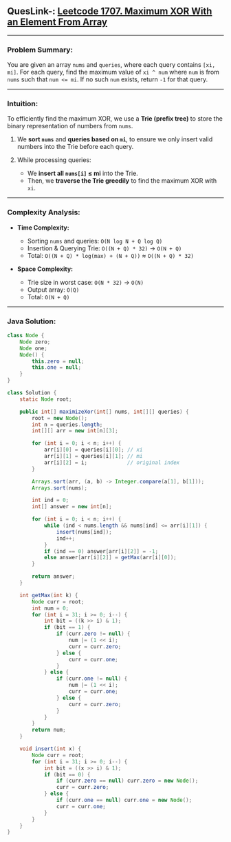 
## QuesLink-:  [Leetcode 1707. Maximum XOR With an Element From Array](https://leetcode.com/problems/maximum-xor-with-an-element-from-array/)

---

###  **Problem Summary:**

You are given an array `nums` and `queries`, where each query contains `[xi, mi]`.
For each query, find the maximum value of `xi ^ num` where `num` is from `nums` such that `num <= mi`.
If no such `num` exists, return `-1` for that query.

---

###  **Intuition:**

To efficiently find the maximum XOR, we use a **Trie (prefix tree)** to store the binary representation of numbers from `nums`.

1. We **sort `nums`** and **queries based on `mi`**, to ensure we only insert valid numbers into the Trie before each query.
2. While processing queries:

   * We **insert all `nums[i]` ≤ mi** into the Trie.
   * Then, we **traverse the Trie greedily** to find the maximum XOR with `xi`.

---

### **Complexity Analysis:**

* **Time Complexity:**

  * Sorting `nums` and queries: `O(N log N + Q log Q)`
  * Insertion & Querying Trie: `O((N + Q) * 32)` → `O(N + Q)`
  * Total: `O((N + Q) * log(max) + (N + Q))` ≈ `O((N + Q) * 32)`

* **Space Complexity:**

  * Trie size in worst case: `O(N * 32)` → `O(N)`
  * Output array: `O(Q)`
  * Total: `O(N + Q)`

---

###  **Java Solution:**

```java
class Node {
    Node zero;
    Node one;
    Node() {
        this.zero = null;
        this.one = null;
    }
}

class Solution {
    static Node root;

    public int[] maximizeXor(int[] nums, int[][] queries) {
        root = new Node();
        int n = queries.length;
        int[][] arr = new int[n][3];

        for (int i = 0; i < n; i++) {
            arr[i][0] = queries[i][0]; // xi
            arr[i][1] = queries[i][1]; // mi
            arr[i][2] = i;             // original index
        }

        Arrays.sort(arr, (a, b) -> Integer.compare(a[1], b[1]));
        Arrays.sort(nums);

        int ind = 0;
        int[] answer = new int[n];

        for (int i = 0; i < n; i++) {
            while (ind < nums.length && nums[ind] <= arr[i][1]) {
                insert(nums[ind]);
                ind++;
            }
            if (ind == 0) answer[arr[i][2]] = -1;
            else answer[arr[i][2]] = getMax(arr[i][0]);
        }

        return answer;
    }

    int getMax(int k) {
        Node curr = root;
        int num = 0;
        for (int i = 31; i >= 0; i--) {
            int bit = ((k >> i) & 1);
            if (bit == 1) {
                if (curr.zero != null) {
                    num |= (1 << i);
                    curr = curr.zero;
                } else {
                    curr = curr.one;
                }
            } else {
                if (curr.one != null) {
                    num |= (1 << i);
                    curr = curr.one;
                } else {
                    curr = curr.zero;
                }
            }
        }
        return num;
    }

    void insert(int x) {
        Node curr = root;
        for (int i = 31; i >= 0; i--) {
            int bit = ((x >> i) & 1);
            if (bit == 0) {
                if (curr.zero == null) curr.zero = new Node();
                curr = curr.zero;
            } else {
                if (curr.one == null) curr.one = new Node();
                curr = curr.one;
            }
        }
    }
}
```


